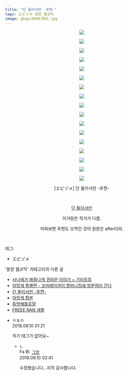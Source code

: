 ```yaml
---
title: "단 둘이서만 -후편-"
tags: エビゾメ 동방_웹코믹
image: ghap/4690/001.jpg
---
```

<div class="article">
<p style="text-align: center; clear: none; float: none;"><img src="{{ site.nasurl }}/ghap/4690/001.jpg"/></p>
<p style="text-align: center; clear: none; float: none;"><img src="{{ site.nasurl }}/ghap/4690/002.jpg"/></p>
<p style="text-align: center; clear: none; float: none;"><img src="{{ site.nasurl }}/ghap/4690/003.jpg"/></p>
<p style="text-align: center; clear: none; float: none;"><img src="{{ site.nasurl }}/ghap/4690/004.jpg"/></p>
<p style="text-align: center; clear: none; float: none;"><img src="{{ site.nasurl }}/ghap/4690/005.jpg"/></p>
<p style="text-align: center; clear: none; float: none;"><img src="{{ site.nasurl }}/ghap/4690/006.jpg"/></p>
<p style="text-align: center; clear: none; float: none;"><img src="{{ site.nasurl }}/ghap/4690/007.jpg"/></p>
<p style="text-align: center; clear: none; float: none;"><img src="{{ site.nasurl }}/ghap/4690/008.jpg"/></p>
<p style="text-align: center; clear: none; float: none;"><img src="{{ site.nasurl }}/ghap/4690/009.jpg"/></p>
<p style="text-align: center; clear: none; float: none;"><img src="{{ site.nasurl }}/ghap/4690/010.jpg"/></p>
<p style="text-align: center; clear: none; float: none;"><img src="{{ site.nasurl }}/ghap/4690/011.jpg"/></p>
<p style="text-align: center; clear: none; float: none;"><img src="{{ site.nasurl }}/ghap/4690/012.jpg"/></p>
<p style="text-align: center; clear: none; float: none;"><img src="{{ site.nasurl }}/ghap/4690/013.jpg"/></p>
<p style="text-align: center; clear: none; float: none;"><img src="{{ site.nasurl }}/ghap/4690/014.jpg"/></p>
<p style="text-align: center; clear: none; float: none;"><img src="{{ site.nasurl }}/ghap/4690/015.jpg"/></p>
<p style="text-align: center; clear: none; float: none;"><img src="{{ site.nasurl }}/ghap/4690/016.jpg"/></p>
<p style="text-align: center; clear: none; float: none;"><img src="{{ site.nasurl }}/ghap/4690/017.jpg"/></p>
<p style="text-align: center; clear: none; float: none;">[エビゾメ] 단 둘이서만 -후편-</p>
<p style="text-align: center; clear: none; float: none;"><br/></p>
<p style="text-align: center; clear: none; float: none;"><a href="https://ghaptouhou.tistory.com/2343" target="_blank">단 둘이서만</a></p>
<p style="text-align: center; clear: none; float: none;">이거랑은 작가가 다름.<br/></p>
<p style="text-align: center; clear: none; float: none;">어찌보면 후편도 오역인 것이 원문은 after더라.</p>
<p><br/></p>
</div><div class="tagTrail">
<p>태그: </p>
<ul>
<li>エビゾメ</li>
</ul>
</div><div class="another">
<p>'동방 웹코믹' 카테고리의 다른 글</p>
<ul>
<li><a href="/2018-09-10-ghap_4693">사나에가 짜증나게 귀여운 이야기 + 기타등등</a></li>
<li><a href="/2018-09-10-ghap_4692">마망게 특별편 - 꼬마레이센이 할머니집에 방문하러 간다</a></li>
<li><a href="/2018-09-09-ghap_4690">단 둘이서만 -후편-</a></li>
<li><a href="/2018-09-09-ghap_4689">마망게 합본</a></li>
<li><a href="/2018-09-05-ghap_4682">동방배틀로얄</a></li>
<li><a href="/2018-09-04-ghap_4678">FREEE RAN 샘플</a></li>
</ul>
</div><div class="cb_module cb_fluid">
<div class="cb_wrt cb_profile">
<div class="comment">
<ul>
<li class="cb_thumb_off" id="comment15329042">
<div class="cb_comment_area">
<div class="cb_info_area">
<div class="cb_section">
<span class="cb_nick_name">ㅇㅍㅇ</span>
</div>
<div class="cb_section">
<span class="cb_date">2018.09.10 01:21 </span>
</div>
</div>
<div class="cb_dsc_comment">
<p class="cb_dsc">
											작가 태그가 없어요~
										</p>
</div>
<ul>
<li class="cb_thumb_off" id="comment15329078">
<span class="cb_bu_subnode">ㄴ</span>
<div class="cb_comment_area">
<div class="cb_info_area">
<div class="cb_section">
<span class="cb_nick_name"><img alt="Favicon of https://ghaptouhou.tistory.com" height="16" onerror="this.onerror=null;this.parentNode.removeChild(this)" src="https://ghaptouhou.tistory.com/favicon.ico" width="16"/> <img alt="BlogIcon" height="16" onerror="this.parentNode.removeChild(this)" src="https://ghaptouhou.tistory.com/index.gif" width="16"/> <a href="https://ghaptouhou.tistory.com" onclick="return openLinkInNewWindow(this)"> 그압</a><span class="tistoryProfileLayerTrigger" onclick='TistoryProfile.show(event, this, {"title":"\uc800\uae30 \uc774\uac70 \ub098\uc911\uc5d0 \uc218\uc815 \uac00\ub2a5\ud558\ub098\uc694","url":"https:\/\/ghap.tistory.com","nickname":"\uadf8\uc555","items":[]}); return false;'></span></span>
</div>
<div class="cb_section">
<span class="cb_date">2018.09.10 02:41 </span>
</div>
</div>
<div class="cb_dsc_comment">
<p class="cb_dsc">
																수정했습니다...지적 감사합니다.
															</p>
</div>
</div>
</li>
</ul>
</div></li>
</ul>
</div>
</div><!-- commentList close -->
</div>